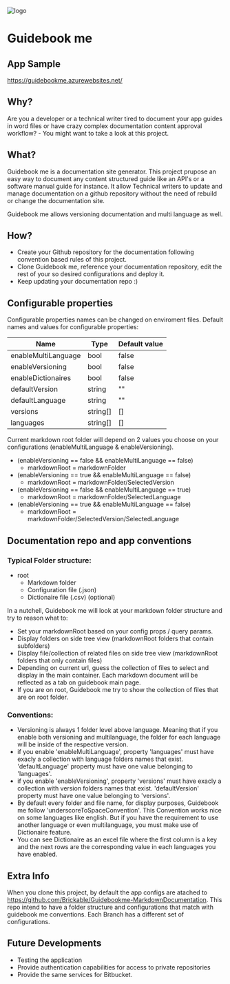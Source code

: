 ![logo](http://oi65.tinypic.com/10pydkh.jpg)
# Guidebook me

## App Sample
https://guidebookme.azurewebsites.net/

## Why?

Are you a developer or a technical writer tired to document your app guides in word files or have crazy complex documentation content approval workflow? - You might want to take a look at this project.

## What?

Guidebook me is a documentation site generator.
This project prupose an easy way to document any content structured guide like an API's or a software manual guide for instance.
It allow Technical writers to update and manage documentation on a github repository without the need of rebuild or change the documentation site.

Guidebook me allows versioning documentation and multi language as well.

## How?
- Create your Github repository for the documentation following convention based rules of this project.
- Clone Guidebook me, reference your documentation repository, edit the rest of your so desired configurations and deploy it.
- Keep updating your documentation repo :)

## Configurable properties

Configurable properties names can be changed on enviroment files. Default names and values for configurable properties:

|Name|Type|Default value|
|---|---|---|
|enableMultiLanguage|bool|false|
|enableVersioning|bool|false|
|enableDictionaires|bool|false|
|defaultVersion|string|""|
|defaultLanguage|string|""|
|versions|string[]|[]|
|languages|string[]|[]|

Current markdown root folder will depend on 2 values you choose on your configurations (enableMultiLanguage & enableVersioning).

- (enableVersioning == false && enableMultiLanguage == false)
  - markdownRoot = markdownFolder
- (enableVersioning == true && enableMultiLanguage == false)
  - markdownRoot = markdownFolder/SelectedVersion
- (enableVersioning == false && enableMultiLanguage == true)
  - markdownRoot = markdownFolder/SelectedLanguage
- (enableVersioning == true && enableMultiLanguage == false)
  - markdownRoot = markdownFolder/SelectedVersion/SelectedLanguage

## Documentation repo and app conventions

### Typical Folder structure:
- root
  - Markdown folder
  - Configuration file (.json)
  - Dictionaire file (.csv) (optional)

In a nutchell, Guidebook me will look at your markdown folder structure and try to reason what to:

- Set your markdownRoot based on your config props / query params.
- Display folders on side tree view (markdownRoot folders that contain subfolders)
- Display file/collection of related files on side tree view (markdownRoot folders that only contain files)
- Depending on current url, guess the collection of files to select and display in the main container. Each markdown document will be reflected as a tab on guidebook main page.
- If you are on root, Guidebook me try to show the collection of files that are on root folder.

### Conventions:
- Versioning is always 1 folder level above language. Meaning that if you enable both versioning and multilanguage, the folder for each language will be inside of the respective version.
- if you enable 'enableMultiLanguage', property 'languages' must have exacly a collection with language folders names that exist. 'defaultLanguage' property must have one value belonging to 'languages'.
- if you enable 'enableVersioning', property 'versions' must have exacly a collection with version folders names that exist. 'defaultVersion' property must have one value belonging to 'versions'.
- By default every folder and file name, for display purposes, Guidebook me follow 'underscoreToSpaceConvention'. This Convention works nice on some languages like english. But if you have the requirement to use another language or even multilanguage, you must make use of Dictionaire feature.
- You can see Dictionaire as an excel file where the first column is a key and the next rows are the corresponding value in each languages you have enabled.

## Extra Info
When you clone this project, by default the app configs are atached to 
https://github.com/Brickable/Guidebookme-MarkdownDocumentation.
This repo intend to have a folder structure and configurations that match with guidebook me conventions. Each Branch has a different set of configurations.

## Future Developments
- Testing the application
- Provide authentication capabilities for access to private repositories
- Provide the same services for Bitbucket.
